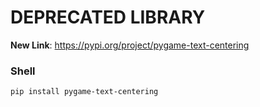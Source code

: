 # DEPRECATED LIBRARY

**New Link**: https://pypi.org/project/pygame-text-centering

### Shell
```
pip install pygame-text-centering
```
                                    